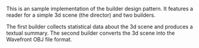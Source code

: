 This is an sample implementation of the builder design pattern. It features a reader for a simple 3d scene (the director) and two builders.

The first builder collects statistical data about the 3d scene and produces a textual summary. The second builder converts the 3d scene into the Wavefront OBJ file format.